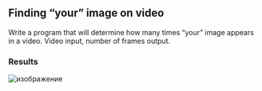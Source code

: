 ## Finding “your” image on video

Write a program that will determine how many times “your” image appears in a video. Video input, number of frames output.

### Results 


![изображение](https://github.com/mrglaster/ISU-HW-CV/assets/50916604/12fe257f-126e-485d-a501-e06113dc2a19)


